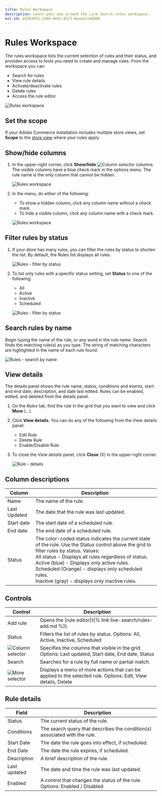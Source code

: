 ```yaml
---
title: Rules Workspace
description: Learn your way around the Live Search rules workspace.
exl-id: a52839fb-2264-4443-83c3-9eaa2ccb6996
---
```

# Rules Workspace

The rules workspace lists the current selection of rules and their status, and provides access to tools you need to create and manage rules. From the workspace you can:

* Search for rules
* View rule details
* Activate/deactivate rules
* Delete rules
* Access the rule editor

![Rules workspace](assets/rules-workspace.png)

## Set the scope

If your Adobe Commerce installation includes multiple store views, set **Scope** to the [store view](https://docs.magento.com/user-guide/configuration/scope.html) where your rules apply.

## Show/hide columns

1. In the upper-right corner, click **Show/hide** ![Column selector](assets/btn-show-hide-columns.png) columns.
   The visible columns have a blue check mark in the options menu. The rule name is the only column that cannot be hidden.

   ![Rules workspace](assets/rules-workspace-show-hide-columns.png)

1. In the menu, do either of the following:

   * To show a hidden column, click any column name without a check mark.
   * To hide a visible column, click any column name with a check mark.

   ![Rules workspace](assets/rules-workspace-all-columns.png)

## Filter rules by status

1. If your store has many rules, you can filter the rules by status to shorten the list. By default, the Rules list displays all rules.

   ![Rules - filter by status](assets/rules-workspace-filter-status.png)

1. To list only rules with a specific status setting, set **Status** to one of the following:

   * All
   * Active
   * Inactive
   * Scheduled

   ![Rules - filter by status](assets/rules-workspace-filter-status-active.png)

## Search rules by name

Begin typing the name of the rule, or any word in the rule name.
Search finds the matching rule(s) as you type. The string of matching characters are highlighted in the name of each rule found.

![Rules - search by name](assets/rules-workspace-search-name.png)

## View details

The details panel shows the rule name, status, conditions and events, start and end date, description, and date last edited. Rules can be enabled, edited, and deleted from the details panel.

1. On the *Rules* tab, find the rule in the grid that you want to view and click **More** (…).
1. Click **View details**.
   You can do any of the following from the View details panel:

   * Edit Rule
   * Delete Rule
   * Enable/Disable Rule

1. To close the *View details* panel, click **Close** (X) in the upper-right corner.

   ![Rule - details](assets/rules-workspace-details.png)

## Column descriptions

| Column | Description |
|--- |--- |
| Name | The name of the rule. |
| Last Updated | The date that the rule was last updated. |
| Start date | The start date of a scheduled rule. |
| End date | The end date of a scheduled rule. |
| Status | The color-coded status indicates the current state of the rule. Use the Status control above the grid to filter rules by status. Values:<br />All status  - Displays all rules regardless of status.<br />Active (blue) - Displays only active rules.<br />Scheduled (Orange) - displays only scheduled rules.<br />Inactive (gray) - displays only inactive rules. |

## Controls

| Control | Description |
|--- |--- |
| Add rule | Opens the [rule editor]({% link live-search/rules-add.md %}). |
| Status | Filters the list of rules by status. Options: All, Active, Inactive, Scheduled |
| ![Column selector](assets/btn-show-hide-columns.png) | Specifies the columns that visible in the grid. Options: Last updated, Start date, End date, Status |
| Search | Searches for a rule by full name or partial match. |
| ![More selector](assets/btn-more.png) | Displays a menu of more actions that can be applied to the selected rule. Options: Edit, View details, Delete |

## Rule details

| Field | Description |
|--- |--- |
| Status | The current status of the rule. |
| Conditions | The search query that describes the condition(s) associated with the rule. |
| Start Date | The date the rule goes into effect, if scheduled. |
| End Date | The date the rule expires, if scheduled. |
| Description | A brief description of the rule. |
| Last updated | The date and time the rule was last updated. |
| Enabled | A control that changes the status of the rule. Options: Enabled / Disabled |
